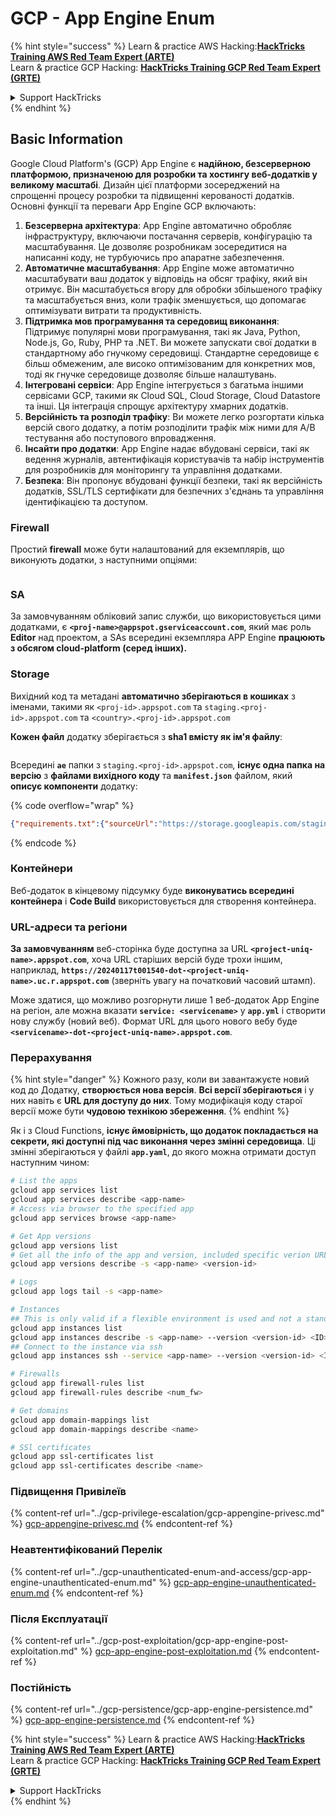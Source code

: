 # GCP - App Engine Enum

{% hint style="success" %}
Learn & practice AWS Hacking:<img src="../../../.gitbook/assets/image (1).png" alt="" data-size="line">[**HackTricks Training AWS Red Team Expert (ARTE)**](https://training.hacktricks.xyz/courses/arte)<img src="../../../.gitbook/assets/image (1).png" alt="" data-size="line">\
Learn & practice GCP Hacking: <img src="../../../.gitbook/assets/image (2).png" alt="" data-size="line">[**HackTricks Training GCP Red Team Expert (GRTE)**<img src="../../../.gitbook/assets/image (2).png" alt="" data-size="line">](https://training.hacktricks.xyz/courses/grte)

<details>

<summary>Support HackTricks</summary>

* Check the [**subscription plans**](https://github.com/sponsors/carlospolop)!
* **Join the** 💬 [**Discord group**](https://discord.gg/hRep4RUj7f) or the [**telegram group**](https://t.me/peass) or **follow** us on **Twitter** 🐦 [**@hacktricks\_live**](https://twitter.com/hacktricks\_live)**.**
* **Share hacking tricks by submitting PRs to the** [**HackTricks**](https://github.com/carlospolop/hacktricks) and [**HackTricks Cloud**](https://github.com/carlospolop/hacktricks-cloud) github repos.

</details>
{% endhint %}

## Basic Information <a href="#reviewing-app-engine-configurations" id="reviewing-app-engine-configurations"></a>

Google Cloud Platform's (GCP) App Engine є **надійною, безсерверною платформою, призначеною для розробки та хостингу веб-додатків у великому масштабі**. Дизайн цієї платформи зосереджений на спрощенні процесу розробки та підвищенні керованості додатків. Основні функції та переваги App Engine GCP включають:

1. **Безсерверна архітектура**: App Engine автоматично обробляє інфраструктуру, включаючи постачання серверів, конфігурацію та масштабування. Це дозволяє розробникам зосередитися на написанні коду, не турбуючись про апаратне забезпечення.
2. **Автоматичне масштабування**: App Engine може автоматично масштабувати ваш додаток у відповідь на обсяг трафіку, який він отримує. Він масштабується вгору для обробки збільшеного трафіку та масштабується вниз, коли трафік зменшується, що допомагає оптимізувати витрати та продуктивність.
3. **Підтримка мов програмування та середовищ виконання**: Підтримує популярні мови програмування, такі як Java, Python, Node.js, Go, Ruby, PHP та .NET. Ви можете запускати свої додатки в стандартному або гнучкому середовищі. Стандартне середовище є більш обмеженим, але високо оптимізованим для конкретних мов, тоді як гнучке середовище дозволяє більше налаштувань.
4. **Інтегровані сервіси**: App Engine інтегрується з багатьма іншими сервісами GCP, такими як Cloud SQL, Cloud Storage, Cloud Datastore та інші. Ця інтеграція спрощує архітектуру хмарних додатків.
5. **Версійність та розподіл трафіку**: Ви можете легко розгортати кілька версій свого додатку, а потім розподілити трафік між ними для A/B тестування або поступового впровадження.
6. **Інсайти про додатки**: App Engine надає вбудовані сервіси, такі як ведення журналів, автентифікація користувачів та набір інструментів для розробників для моніторингу та управління додатками.
7. **Безпека**: Він пропонує вбудовані функції безпеки, такі як версійність додатків, SSL/TLS сертифікати для безпечних з'єднань та управління ідентифікацією та доступом.

### Firewall

Простий **firewall** може бути налаштований для екземплярів, що виконують додатки, з наступними опціями:

<figure><img src="../../../.gitbook/assets/image (246).png" alt=""><figcaption></figcaption></figure>

### SA

За замовчуванням обліковий запис служби, що використовується цими додатками, є **`<proj-name>@appspot.gserviceaccount.com`**, який має роль **Editor** над проектом, а SAs всередині екземпляра APP Engine **працюють з обсягом cloud-platform (серед інших).**

### Storage

Вихідний код та метадані **автоматично зберігаються в кошиках** з іменами, такими як `<proj-id>.appspot.com` та `staging.<proj-id>.appspot.com` та `<country>.<proj-id>.appspot.com`

**Кожен файл** додатку зберігається з **sha1 вмісту як ім'я файлу**:

<figure><img src="../../../.gitbook/assets/image (82).png" alt=""><figcaption></figcaption></figure>

Всередині **`ae`** папки з `staging.<proj-id>.appspot.com`, **існує одна папка на версію** з **файлами вихідного коду** та **`manifest.json`** файлом, який **описує компоненти** додатку:

{% code overflow="wrap" %}
```json
{"requirements.txt":{"sourceUrl":"https://storage.googleapis.com/staging.onboarding-host-98efbf97812843.appspot.com/a270eedcbe2672c841251022b7105d340129d108","sha1Sum":"a270eedc_be2672c8_41251022_b7105d34_0129d108"},"main_test.py":{"sourceUrl":"https://storage.googleapis.com/staging.onboarding-host-98efbf97812843.appspot.com/0ca32fd70c953af94d02d8a36679153881943f32","sha1Sum":"0ca32fd7_0c953af9_4d02d8a ...
```
{% endcode %}

### Контейнери

Веб-додаток в кінцевому підсумку буде **виконуватись всередині контейнера** і **Code Build** використовується для створення контейнера.

### URL-адреси та регіони

**За замовчуванням** веб-сторінка буде доступна за URL **`<project-uniq-name>.appspot.com`**, хоча URL старіших версій буде трохи іншим, наприклад, **`https://20240117t001540-dot-<project-uniq-name>.uc.r.appspot.com`** (зверніть увагу на початковий часовий штамп).

Може здатися, що можливо розгорнути лише 1 веб-додаток App Engine на регіон, але можна вказати **`service: <servicename>`** у **`app.yml`** і створити нову службу (новий веб). Формат URL для цього нового вебу буде **`<servicename>-dot-<project-uniq-name>.appspot.com`**.

### Перерахування

{% hint style="danger" %}
Кожного разу, коли ви завантажуєте новий код до Додатку, **створюється нова версія**. **Всі версії зберігаються** і у них навіть є **URL для доступу до них**. Тому модифікація коду старої версії може бути **чудовою технікою збереження**.
{% endhint %}

Як і з Cloud Functions, **існує ймовірність, що додаток покладається на секрети, які доступні під час виконання через змінні середовища**. Ці змінні зберігаються у файлі **`app.yaml`**, до якого можна отримати доступ наступним чином:
```bash
# List the apps
gcloud app services list
gcloud app services describe <app-name>
# Access via browser to the specified app
gcloud app services browse <app-name>

# Get App versions
gcloud app versions list
# Get all the info of the app and version, included specific verion URL and the env
gcloud app versions describe -s <app-name> <version-id>

# Logs
gcloud app logs tail -s <app-name>

# Instances
## This is only valid if a flexible environment is used and not a standard one
gcloud app instances list
gcloud app instances describe -s <app-name> --version <version-id> <ID>
## Connect to the instance via ssh
gcloud app instances ssh --service <app-name> --version <version-id> <ID>

# Firewalls
gcloud app firewall-rules list
gcloud app firewall-rules describe <num_fw>

# Get domains
gcloud app domain-mappings list
gcloud app domain-mappings describe <name>

# SSl certificates
gcloud app ssl-certificates list
gcloud app ssl-certificates describe <name>
```
### Підвищення Привілеїв

{% content-ref url="../gcp-privilege-escalation/gcp-appengine-privesc.md" %}
[gcp-appengine-privesc.md](../gcp-privilege-escalation/gcp-appengine-privesc.md)
{% endcontent-ref %}

### Неавтентифікований Перелік

{% content-ref url="../gcp-unauthenticated-enum-and-access/gcp-app-engine-unauthenticated-enum.md" %}
[gcp-app-engine-unauthenticated-enum.md](../gcp-unauthenticated-enum-and-access/gcp-app-engine-unauthenticated-enum.md)
{% endcontent-ref %}

### Після Експлуатації

{% content-ref url="../gcp-post-exploitation/gcp-app-engine-post-exploitation.md" %}
[gcp-app-engine-post-exploitation.md](../gcp-post-exploitation/gcp-app-engine-post-exploitation.md)
{% endcontent-ref %}

### Постійність

{% content-ref url="../gcp-persistence/gcp-app-engine-persistence.md" %}
[gcp-app-engine-persistence.md](../gcp-persistence/gcp-app-engine-persistence.md)
{% endcontent-ref %}

{% hint style="success" %}
Learn & practice AWS Hacking:<img src="../../../.gitbook/assets/image (1).png" alt="" data-size="line">[**HackTricks Training AWS Red Team Expert (ARTE)**](https://training.hacktricks.xyz/courses/arte)<img src="../../../.gitbook/assets/image (1).png" alt="" data-size="line">\
Learn & practice GCP Hacking: <img src="../../../.gitbook/assets/image (2).png" alt="" data-size="line">[**HackTricks Training GCP Red Team Expert (GRTE)**<img src="../../../.gitbook/assets/image (2).png" alt="" data-size="line">](https://training.hacktricks.xyz/courses/grte)

<details>

<summary>Support HackTricks</summary>

* Check the [**subscription plans**](https://github.com/sponsors/carlospolop)!
* **Join the** 💬 [**Discord group**](https://discord.gg/hRep4RUj7f) or the [**telegram group**](https://t.me/peass) or **follow** us on **Twitter** 🐦 [**@hacktricks\_live**](https://twitter.com/hacktricks\_live)**.**
* **Share hacking tricks by submitting PRs to the** [**HackTricks**](https://github.com/carlospolop/hacktricks) and [**HackTricks Cloud**](https://github.com/carlospolop/hacktricks-cloud) github repos.

</details>
{% endhint %}

